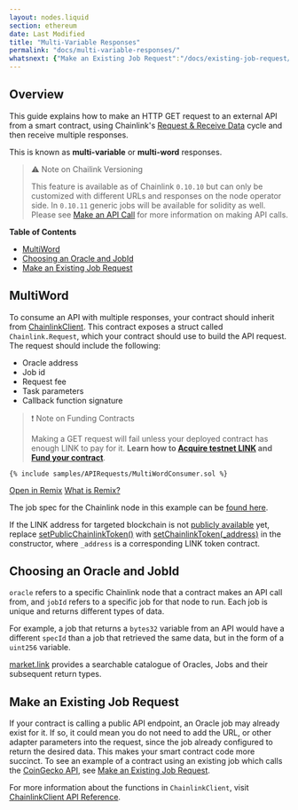 ```yaml
---
layout: nodes.liquid
section: ethereum
date: Last Modified
title: "Multi-Variable Responses"
permalink: "docs/multi-variable-responses/"
whatsnext: {"Make an Existing Job Request":"/docs/existing-job-request/", "API Reference":"/docs/chainlink-framework/", "Contract Addresses":"/docs/decentralized-oracles-ethereum-mainnet/", "Large Responses": "/docs/large-responses/"}
---
```


## Overview

This guide explains how to make an HTTP GET request to an external API from a smart contract, using Chainlink's [Request & Receive Data](/docs/request-and-receive-data/) cycle and then receive multiple responses.

This is known as **multi-variable** or **multi-word** responses.

> ⚠️ Note on Chailink Versioning
>
> This feature is available as of Chainlink `0.10.10` but can only be customized with different URLs and responses on the node operator side. In `0.10.11` generic jobs will be available for solidity as well. Please see [Make an API Call](../make-a-http-get-request/) for more information on making API calls.

**Table of Contents**

+ [MultiWord](#multiword)
+ [Choosing an Oracle and JobId](#choosing-an-oracle-and-jobid)
+ [Make an Existing Job Request](#make-an-existing-job-request)

## MultiWord

To consume an API with multiple responses, your contract should inherit from [ChainlinkClient](https://github.com/smartcontractkit/chainlink/blob/master/contracts/src/v0.8/ChainlinkClient.sol). This contract exposes a struct called `Chainlink.Request`, which your contract should use to build the API request. The request should include the following:

- Oracle address
- Job id
- Request fee
- Task parameters
- Callback function signature

>❗️ Note on Funding Contracts
>
> Making a GET request will fail unless your deployed contract has enough LINK to pay for it. **Learn how to [Acquire testnet LINK](../acquire-link/) and [Fund your contract](../fund-your-contract/)**.
>

```solidity Kovan
{% include samples/APIRequests/MultiWordConsumer.sol %}
```
<div class="remix-callout">
    <a href="https://remix.ethereum.org/#url=https://docs.chain.link/samples/APIRequests/MultiWordConsumer.sol" target="_blank" >Open in Remix</a>
    <a href="/docs/conceptual-overview/#what-is-remix" >What is Remix?</a>
</div>

The job spec for the Chainlink node in this example can be [found here](/docs/example-job-spec-multi-word/).

If the LINK address for targeted blockchain is not [publicly available](/docs/link-token-contracts/) yet, replace [setPublicChainlinkToken()](/docs/chainlink-framework/#setpublicchainlinktoken) with [setChainlinkToken(_address)](/docs/chainlink-framework/#setchainlinktoken) in the constructor, where `_address` is a corresponding LINK token contract.

## Choosing an Oracle and JobId

`oracle` refers to a specific Chainlink node that a contract makes an API call from, and `jobId` refers to a specific job for that node to run. Each job is unique and returns different types of data.

For example, a job that returns a `bytes32` variable from an API would have a different `specId` than a job that retrieved the same data, but in the form of a `uint256` variable.

[market.link](https://market.link/) provides a searchable catalogue of Oracles, Jobs and their subsequent return types.

## Make an Existing Job Request

If your contract is calling a public API endpoint, an Oracle job may already exist for it. If so, it could mean you do not need to add the URL, or other adapter parameters into the request, since the job already configured to return the desired data. This makes your smart contract code more succinct. To see an example of a contract using an existing job which calls the [CoinGecko API]("https://www.coingecko.com/en/api#explore-api"), see [Make an Existing Job Request](../existing-job-request/).

For more information about the functions in `ChainlinkClient`, visit [ChainlinkClient API Reference](../chainlink-framework/).
